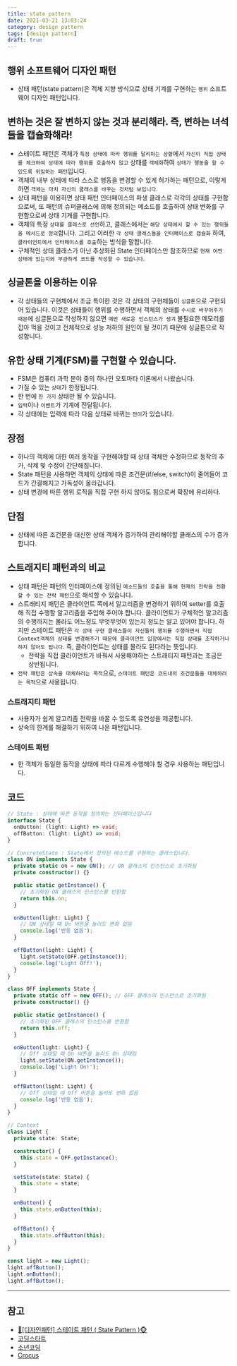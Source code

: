 ```yaml
---
title: state pattern
date: 2021-03-21 13:03:24
category: design pattern
tags: [design pattern]
draft: true
---
```


## 행위 소프트웨어 디자인 패턴

- 상태 패턴(state pattern)은 객체 지향 방식으로 상태 기계를 구현하는 `행위` 소프트웨어 디자인 패턴입니다.

## 변하는 것은 잘 변하지 않는 것과 분리해라. 즉, 변하는 녀석들을 캡슐화해라!

- 스테이트 패턴은 객체가 `특정 상태에 따라 행위를 달리하는 상황`에서 `자신이 직접 상태를 체크하여 상태에 따라 행위를 호출하지 않고` 상태를 `객체화`하여 `상태가 행동을 할 수 있도록 위임하는 패턴`입니다.
- 객체의 내부 상태에 따라 스스로 행동을 변경할 수 있게 허가하는 패턴으로, 이렇게 하면 `객체는 마치 자신의 클래스를 바꾸는 것처럼 보입니다`.
- 상태 패턴을 이용하면 상태 패턴 인터페이스의 파생 클래스로 각각의 상태를 구현함으로써, 또 패턴의 슈퍼클래스에 의해 정의되는 메소드를 호출하여 상태 변화를 구현함으로써 상태 기계를 구현합니다.
- 객체의 특정 `상태를 클래스로 선언`하고, 클래스에서는 `해당 상태에서 할 수 있는 행위들을 메서드로 정의`합니다. 그리고 이러한 `각 상태 클래스들을 인터페이스로 캡슐화` 하여, `클라이언트에서 인터페이스를 호출`하는 방식을 말합니다.
- 구체적인 상태 클래스가 아닌 추상화된 State 인터페이스만 참조하므로 `현재 어떤 상태에 있는지와 무관하게 코드를 작성할 수 있습니다`.

## 싱글톤을 이용하는 이유

- 각 상태들의 구현체에서 조금 특이한 것은 각 상태의 구현체들이 `싱글톤`으로 구현되어 있습니다. 이것은 상태들이 행위를 수행하면서 객체의 상태를 `수시로 바꾸어주기 때문`에 싱글톤으로 작성하지 않으면 `매번 새로운 인스턴스가 생겨` 불필요한 메모리를 잡아 먹을 것이고 전체적으로 성능 저하의 원인이 될 것이기 때문에 싱글톤으로 작성합니다.

## 유한 상태 기계(FSM)를 구현할 수 있습니다.

- FSM은 컴퓨터 과학 분야 중의 하나인 오토마타 이론에서 나왔습니다.
- 가질 수 있는 `상태`가 한정됩니다.
- 한 번에 `한 가지` 상태만 될 수 있습니다.
- `입력`이나 `이벤트`가 기계에 전달됩니다.
- 각 상태에는 입력에 따라 다음 상태로 바뀌는 `전이`가 있습니다.

## 장점

- 하나의 객체에 대한 여러 동작을 구현해야할 때 상태 객체만 수정하므로 동작의 추가, 삭제 및 수정이 간단해집니다.
- State 패턴을 사용하면 객체의 상태에 따른 조건문(if/else, switch)이 줄어들어 코드가 간결해지고 가독성이 올라갑니다.
- 상태 변경에 따른 행위 로직을 직접 구현 하지 않아도 됨으로써 확장에 유리하다.

## 단점

- 상태에 따른 조건문을 대신한 상태 객체가 증가하여 관리해야할 클래스의 수가 증가합니다.

## 스트래지티 패턴과의 비교

- 상태 패턴은 패턴의 인터페이스에 정의된 `메소드들의 호출을 통해 현재의 전략을 전환할 수 있는 전략 패턴`으로 해석할 수 있습니다.
- 스트래티지 패턴은 클라이언트 쪽에서 알고리즘을 변경하기 위하여 setter를 호출해 직접 수행할 알고리즘을 주입해 주어야 합니다. 클라이언트가 구체적인 알고리즘의 수행까지는 몰라도 어느정도 무엇무엇이 있는지 정도는 알고 있어야 합니다. 하지만 스테이트 패턴은 `각 상태 구현 클래스들이 자신들의 행위를 수행하면서 직접 Context객체의 상태를 변경해주기 때문에 클라이언트 입장에서는 직접 상태를 조작하거나 하지 않아도 됩니다`. 즉, 클라이언트는 상태를 몰라도 된다라는 뜻입니다.
  - 전략을 직접 클라이언트가 바꿔서 사용해야하는 스트래티지 패턴과는 조금은 상반됩니다.
- `전략 패턴은 상속을 대체하려는 목적`으로, `스테이트 패턴은 코드내의 조건문들을 대체하려는 목적`으로 사용됩니다.

### 스트래지티 패턴

- 사용자가 쉽게 알고리즘 전략을 바꿀 수 있도록 유연성을 제공합니다.
- 상속의 한계를 해결하기 위하여 나온 패턴입니다.

### 스테이트 패턴

- 한 객체가 동일한 동작을 상태에 따라 다르게 수행해야 할 경우 사용하는 패턴입니다.

## 코드

```ts
// State : 상태에 따른 동작을 정의하는 인터페이스입니다
interface State {
  onButton: (light: Light) => void;
  offButton: (light: Light) => void;
}

// ConcreteState : State에서 정의된 메소드를 구현하는 클래스입니다.
class ON implements State {
  private static on = new ON(); // ON 클래스의 인스턴스로 초기화됨
  private constructor() {}

  public static getInstance() {
    // 초기화된 ON 클래스의 인스턴스를 반환함
    return this.on;
  }

  onButton(light: Light) {
    // ON 상태일 때 On 버튼을 눌러도 변화 없음
    console.log('반응 없음');
  }

  offButton(light: Light) {
    light.setState(OFF.getInstance());
    console.log('Light Off!');
  }
}

class OFF implements State {
  private static off = new OFF(); // OFF 클래스의 인스턴스로 초기화됨
  private constructor() {}

  public static getInstance() {
    // 초기화된 OFF 클래스의 인스턴스를 반환함
    return this.off;
  }

  onButton(light: Light) {
    // Off 상태일 때 On 버튼을 눌러도 On 상태임
    light.setState(ON.getInstance());
    console.log('Light On!');
  }

  offButton(light: Light) {
    // Off 상태일 때 Off 버튼을 눌러도 변화 없음
    console.log('반응 없음');
  }
}

// Context
class Light {
  private state: State;

  constructor() {
    this.state = OFF.getInstance();
  }

  setState(state: State) {
    this.state = state;
  }

  onButton() {
    this.state.onButton(this);
  }

  offButton() {
    this.state.offButton(this);
  }
}

const light = new Light();
light.offButton();
light.onButton();
light.offButton();
```

---

## 참고

- [🙈\[디자인패턴\] 스테이트 패턴 ( State Pattern )🐵](https://victorydntmd.tistory.com/294)
- [코딩스타트](https://coding-start.tistory.com/247)
- [소년코딩](https://boycoding.tistory.com/110)
- [Crocus](https://www.crocus.co.kr/1541)
